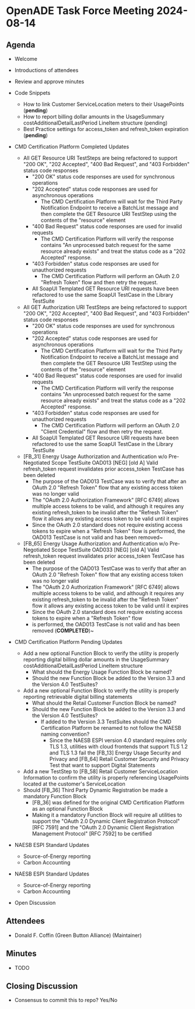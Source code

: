 # OpenADE Task Force Meeting 2024-08-14

## Agenda
* Welcome
* Introductions of attendees
* Review and approve minutes


* Code Snippets
    * How to link Customer ServiceLocation meters to their UsagePoints (**pending**)
    * How to report billing dollar amounts in the UsageSummary costAdditionalDetailLastPeriod LineItem structure 
      (pending)
    * Best Practice settings for access_token and refresh_token expiration (**pending**)


* CMD Certification Platform Completed Updates
    * All GET Resource URI TestSteps are being refactored to support "200 OK", "202 Accepted", "400 Bad Request", 
      and "403 Forbidden" 
      status code responses
        * "200 OK" status code responses are used for synchronous operations
        * "202 Accepted" status code responses are used for asynchronous operations
            * The CMD Certification Platform will wait for the Third Party Notification Endpoint to receive a BatchList 
              message and then complete the GET Resource URI TestStep using the contents of the "resource" element
        * "400 Bad Request" status code responses are used for invalid requests
            * The CMD Certification Platform will verify the response contains "An unprocessed batch request for the 
              same resource already exists" and treat the status code as a "202 Accepted" response.
        * "403 Forbidden" status code responses are used for unauthorized requests
            * The CMD Certification Platform will perform an OAuth 2.0 "Refresh Token" flow and then retry the request. 
        * All SoapUI Templated GET Resource URI requests have been refactored to use the same SoapUI TestCase in the 
          Library TestSuite 
  * All GET Authorization URI TestSteps are being refactored to support "200 OK", "202 Accepted", "400 Bad Request",
    and "403 Forbidden"
    status code responses
      * "200 OK" status code responses are used for synchronous operations
      * "202 Accepted" status code responses are used for asynchronous operations
          * The CMD Certification Platform will wait for the Third Party Notification Endpoint to receive a BatchList
            message and then complete the GET Resource URI TestStep using the contents of the "resource" element
      * "400 Bad Request" status code responses are used for invalid requests
          * The CMD Certification Platform will verify the response contains "An unprocessed batch request for the
            same resource already exists" and treat the status code as a "202 Accepted" response.
      * "403 Forbidden" status code responses are used for unauthorized requests
          * The CMD Certification Platform will perform an OAuth 2.0 "Client Credential" flow and then retry the 
            request.
      * All SoapUI Templated GET Resource URI requests have been refactored to use the same SoapUI TestCase in the
        Library TestSuite
  *  [FB_31] Energy Usage Authorization and Authentication w/o Pre-Negotiated Scope TestSuite OAD013 [NEG]
     [old A] Valid refresh_token request invalidates prior access_token TestCase has been deleted
      * The purpose of the OAD013 TestCase was to verify that after an OAuth 2.0 "Refresh Token" flow that any 
        existing access token was no longer valid
      * The "OAuth 2.0 Authorization Framework" [RFC 6749] allows multiple access tokens to be valid, and although 
        it requires any existing refresh_token to be invalid after the "Refresh Token" flow it allows any existing 
        access token to be valid until it expires
      * Since the OAuth 2.0 standard does not require existing access tokens to expire when a "Refresh Token" flow 
        is performed, the OAD013 TestCase is not valid and has been removed~
  *  [FB_65] Energy Usage Authorization and Authentication w/o Pre-Negotiated Scope TestSuite OAD033 [NEG]
     [old A] Valid refresh_token request invalidates prior access_token TestCase has been deleted
      * The purpose of the OAD013 TestCase was to verify that after an OAuth 2.0 "Refresh Token" flow that any
        existing access token was no longer valid
      * The "OAuth 2.0 Authorization Framework" [RFC 6749] allows multiple access tokens to be valid, and although
        it requires any existing refresh_token to be invalid after the "Refresh Token" flow it allows any existing
        access token to be valid until it expires
      * Since the OAuth 2.0 standard does not require existing access tokens to expire when a "Refresh Token" flow 
      * is performed, the OAD013 TestCase is not valid and has been removed (**COMPLETED**)~ 


* CMD Certification Platform Pending Updates 
  * Add a new optional Function Block to verify the utility is properly reporting digital billing dollar amounts 
    in the UsageSummary costAdditionalDetailLastPeriod LineItem structure
      * What should the Energy Usage Function Block be named? 
      * Should the new Function Block be added to the Version 3.3 and the Version 4.0 TestSuites?
  * Add a new optional Function Block to verify the utility is properly reporting retrievable digital billing 
    statements
      * What should the Retail Customer Function Block be named?
      * Should the new Function Block be added to the Version 3.3 and the Version 4.0 TestSuites?
          * If added to the Version 3.3 TestSuites should the CMD Certification Platform be renamed to not follow 
            the NAESB naming convention?
              * Since the NAESB ESPI version 4.0 standard requires only TLS 1.3, utilities with cloud frontends that 
                support TLS 1.2 and TLS 1.3 fail the [FB_13] Energy Usage Security and Privacy and [FB_64] 
                Retail Customer Security and Privacy Test that want to support Digital Statements
  * Add a new TestStep to [FB_58] Retail Customer ServiceLocation Information to confirm the utility is properly 
    referencing UsagePoints located at the customer's ServiceLocation
  * Should [FB_36] Third Party Dynamic Registration be made a mandatory Function Block
      * [FB_36] was defined for the original CMD Certification Platform as an optional Function Block
      * Making it a mandatory Function Block will require all utilities to support the "OAuth 2.0 Dynamic Client 
        Registration Protocol" [RFC 7591] and the "OAuth 2.0 Dynamic Client Registration Management Protocol" [RFC 7592]
        to be certified


* NAESB ESPI Standard Updates
    * Source-of-Energy reporting
    * Carbon Accounting


* NAESB ESPI Standard Updates
    * Source-of-Energy reporting
    * Carbon Accounting


* Open Discussion

## Attendees
* Donald F. Coffin (Green Button Alliance) (Maintainer)

## Minutes
* TODO

## Closing Discussion
* Consensus to commit this to repo? Yes/No

